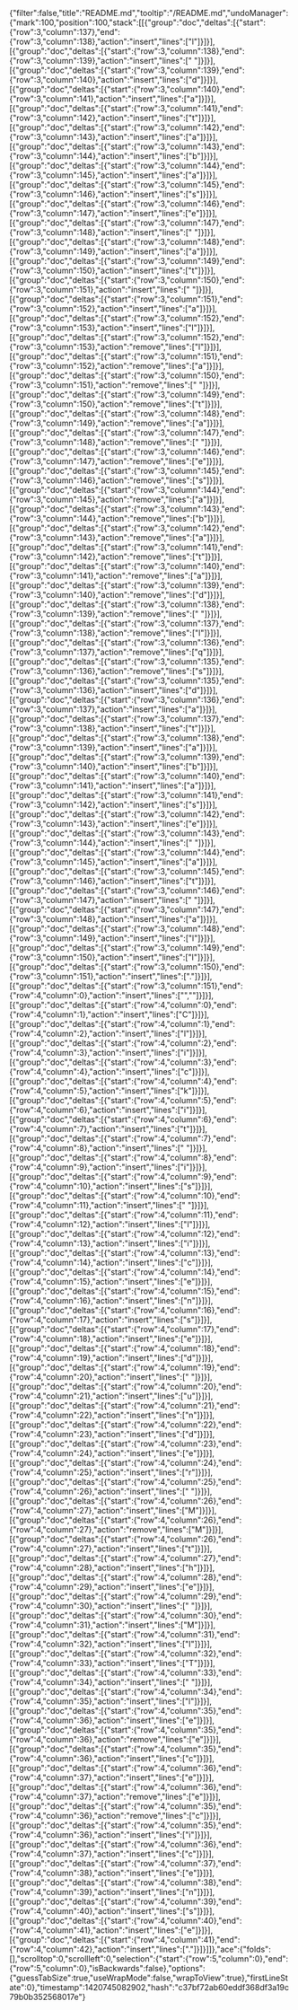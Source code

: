 {"filter":false,"title":"README.md","tooltip":"/README.md","undoManager":{"mark":100,"position":100,"stack":[[{"group":"doc","deltas":[{"start":{"row":3,"column":137},"end":{"row":3,"column":138},"action":"insert","lines":["l"]}]}],[{"group":"doc","deltas":[{"start":{"row":3,"column":138},"end":{"row":3,"column":139},"action":"insert","lines":[" "]}]}],[{"group":"doc","deltas":[{"start":{"row":3,"column":139},"end":{"row":3,"column":140},"action":"insert","lines":["d"]}]}],[{"group":"doc","deltas":[{"start":{"row":3,"column":140},"end":{"row":3,"column":141},"action":"insert","lines":["a"]}]}],[{"group":"doc","deltas":[{"start":{"row":3,"column":141},"end":{"row":3,"column":142},"action":"insert","lines":["t"]}]}],[{"group":"doc","deltas":[{"start":{"row":3,"column":142},"end":{"row":3,"column":143},"action":"insert","lines":["a"]}]}],[{"group":"doc","deltas":[{"start":{"row":3,"column":143},"end":{"row":3,"column":144},"action":"insert","lines":["b"]}]}],[{"group":"doc","deltas":[{"start":{"row":3,"column":144},"end":{"row":3,"column":145},"action":"insert","lines":["a"]}]}],[{"group":"doc","deltas":[{"start":{"row":3,"column":145},"end":{"row":3,"column":146},"action":"insert","lines":["s"]}]}],[{"group":"doc","deltas":[{"start":{"row":3,"column":146},"end":{"row":3,"column":147},"action":"insert","lines":["e"]}]}],[{"group":"doc","deltas":[{"start":{"row":3,"column":147},"end":{"row":3,"column":148},"action":"insert","lines":[" "]}]}],[{"group":"doc","deltas":[{"start":{"row":3,"column":148},"end":{"row":3,"column":149},"action":"insert","lines":["a"]}]}],[{"group":"doc","deltas":[{"start":{"row":3,"column":149},"end":{"row":3,"column":150},"action":"insert","lines":["t"]}]}],[{"group":"doc","deltas":[{"start":{"row":3,"column":150},"end":{"row":3,"column":151},"action":"insert","lines":[" "]}]}],[{"group":"doc","deltas":[{"start":{"row":3,"column":151},"end":{"row":3,"column":152},"action":"insert","lines":["a"]}]}],[{"group":"doc","deltas":[{"start":{"row":3,"column":152},"end":{"row":3,"column":153},"action":"insert","lines":["l"]}]}],[{"group":"doc","deltas":[{"start":{"row":3,"column":152},"end":{"row":3,"column":153},"action":"remove","lines":["l"]}]}],[{"group":"doc","deltas":[{"start":{"row":3,"column":151},"end":{"row":3,"column":152},"action":"remove","lines":["a"]}]}],[{"group":"doc","deltas":[{"start":{"row":3,"column":150},"end":{"row":3,"column":151},"action":"remove","lines":[" "]}]}],[{"group":"doc","deltas":[{"start":{"row":3,"column":149},"end":{"row":3,"column":150},"action":"remove","lines":["t"]}]}],[{"group":"doc","deltas":[{"start":{"row":3,"column":148},"end":{"row":3,"column":149},"action":"remove","lines":["a"]}]}],[{"group":"doc","deltas":[{"start":{"row":3,"column":147},"end":{"row":3,"column":148},"action":"remove","lines":[" "]}]}],[{"group":"doc","deltas":[{"start":{"row":3,"column":146},"end":{"row":3,"column":147},"action":"remove","lines":["e"]}]}],[{"group":"doc","deltas":[{"start":{"row":3,"column":145},"end":{"row":3,"column":146},"action":"remove","lines":["s"]}]}],[{"group":"doc","deltas":[{"start":{"row":3,"column":144},"end":{"row":3,"column":145},"action":"remove","lines":["a"]}]}],[{"group":"doc","deltas":[{"start":{"row":3,"column":143},"end":{"row":3,"column":144},"action":"remove","lines":["b"]}]}],[{"group":"doc","deltas":[{"start":{"row":3,"column":142},"end":{"row":3,"column":143},"action":"remove","lines":["a"]}]}],[{"group":"doc","deltas":[{"start":{"row":3,"column":141},"end":{"row":3,"column":142},"action":"remove","lines":["t"]}]}],[{"group":"doc","deltas":[{"start":{"row":3,"column":140},"end":{"row":3,"column":141},"action":"remove","lines":["a"]}]}],[{"group":"doc","deltas":[{"start":{"row":3,"column":139},"end":{"row":3,"column":140},"action":"remove","lines":["d"]}]}],[{"group":"doc","deltas":[{"start":{"row":3,"column":138},"end":{"row":3,"column":139},"action":"remove","lines":[" "]}]}],[{"group":"doc","deltas":[{"start":{"row":3,"column":137},"end":{"row":3,"column":138},"action":"remove","lines":["l"]}]}],[{"group":"doc","deltas":[{"start":{"row":3,"column":136},"end":{"row":3,"column":137},"action":"remove","lines":["q"]}]}],[{"group":"doc","deltas":[{"start":{"row":3,"column":135},"end":{"row":3,"column":136},"action":"remove","lines":["s"]}]}],[{"group":"doc","deltas":[{"start":{"row":3,"column":135},"end":{"row":3,"column":136},"action":"insert","lines":["d"]}]}],[{"group":"doc","deltas":[{"start":{"row":3,"column":136},"end":{"row":3,"column":137},"action":"insert","lines":["a"]}]}],[{"group":"doc","deltas":[{"start":{"row":3,"column":137},"end":{"row":3,"column":138},"action":"insert","lines":["t"]}]}],[{"group":"doc","deltas":[{"start":{"row":3,"column":138},"end":{"row":3,"column":139},"action":"insert","lines":["a"]}]}],[{"group":"doc","deltas":[{"start":{"row":3,"column":139},"end":{"row":3,"column":140},"action":"insert","lines":["b"]}]}],[{"group":"doc","deltas":[{"start":{"row":3,"column":140},"end":{"row":3,"column":141},"action":"insert","lines":["a"]}]}],[{"group":"doc","deltas":[{"start":{"row":3,"column":141},"end":{"row":3,"column":142},"action":"insert","lines":["s"]}]}],[{"group":"doc","deltas":[{"start":{"row":3,"column":142},"end":{"row":3,"column":143},"action":"insert","lines":["e"]}]}],[{"group":"doc","deltas":[{"start":{"row":3,"column":143},"end":{"row":3,"column":144},"action":"insert","lines":[" "]}]}],[{"group":"doc","deltas":[{"start":{"row":3,"column":144},"end":{"row":3,"column":145},"action":"insert","lines":["a"]}]}],[{"group":"doc","deltas":[{"start":{"row":3,"column":145},"end":{"row":3,"column":146},"action":"insert","lines":["t"]}]}],[{"group":"doc","deltas":[{"start":{"row":3,"column":146},"end":{"row":3,"column":147},"action":"insert","lines":[" "]}]}],[{"group":"doc","deltas":[{"start":{"row":3,"column":147},"end":{"row":3,"column":148},"action":"insert","lines":["a"]}]}],[{"group":"doc","deltas":[{"start":{"row":3,"column":148},"end":{"row":3,"column":149},"action":"insert","lines":["l"]}]}],[{"group":"doc","deltas":[{"start":{"row":3,"column":149},"end":{"row":3,"column":150},"action":"insert","lines":["l"]}]}],[{"group":"doc","deltas":[{"start":{"row":3,"column":150},"end":{"row":3,"column":151},"action":"insert","lines":["."]}]}],[{"group":"doc","deltas":[{"start":{"row":3,"column":151},"end":{"row":4,"column":0},"action":"insert","lines":["",""]}]}],[{"group":"doc","deltas":[{"start":{"row":4,"column":0},"end":{"row":4,"column":1},"action":"insert","lines":["C"]}]}],[{"group":"doc","deltas":[{"start":{"row":4,"column":1},"end":{"row":4,"column":2},"action":"insert","lines":["l"]}]}],[{"group":"doc","deltas":[{"start":{"row":4,"column":2},"end":{"row":4,"column":3},"action":"insert","lines":["i"]}]}],[{"group":"doc","deltas":[{"start":{"row":4,"column":3},"end":{"row":4,"column":4},"action":"insert","lines":["c"]}]}],[{"group":"doc","deltas":[{"start":{"row":4,"column":4},"end":{"row":4,"column":5},"action":"insert","lines":["k"]}]}],[{"group":"doc","deltas":[{"start":{"row":4,"column":5},"end":{"row":4,"column":6},"action":"insert","lines":["i"]}]}],[{"group":"doc","deltas":[{"start":{"row":4,"column":6},"end":{"row":4,"column":7},"action":"insert","lines":["t"]}]}],[{"group":"doc","deltas":[{"start":{"row":4,"column":7},"end":{"row":4,"column":8},"action":"insert","lines":[" "]}]}],[{"group":"doc","deltas":[{"start":{"row":4,"column":8},"end":{"row":4,"column":9},"action":"insert","lines":["i"]}]}],[{"group":"doc","deltas":[{"start":{"row":4,"column":9},"end":{"row":4,"column":10},"action":"insert","lines":["s"]}]}],[{"group":"doc","deltas":[{"start":{"row":4,"column":10},"end":{"row":4,"column":11},"action":"insert","lines":[" "]}]}],[{"group":"doc","deltas":[{"start":{"row":4,"column":11},"end":{"row":4,"column":12},"action":"insert","lines":["l"]}]}],[{"group":"doc","deltas":[{"start":{"row":4,"column":12},"end":{"row":4,"column":13},"action":"insert","lines":["i"]}]}],[{"group":"doc","deltas":[{"start":{"row":4,"column":13},"end":{"row":4,"column":14},"action":"insert","lines":["c"]}]}],[{"group":"doc","deltas":[{"start":{"row":4,"column":14},"end":{"row":4,"column":15},"action":"insert","lines":["e"]}]}],[{"group":"doc","deltas":[{"start":{"row":4,"column":15},"end":{"row":4,"column":16},"action":"insert","lines":["n"]}]}],[{"group":"doc","deltas":[{"start":{"row":4,"column":16},"end":{"row":4,"column":17},"action":"insert","lines":["s"]}]}],[{"group":"doc","deltas":[{"start":{"row":4,"column":17},"end":{"row":4,"column":18},"action":"insert","lines":["e"]}]}],[{"group":"doc","deltas":[{"start":{"row":4,"column":18},"end":{"row":4,"column":19},"action":"insert","lines":["d"]}]}],[{"group":"doc","deltas":[{"start":{"row":4,"column":19},"end":{"row":4,"column":20},"action":"insert","lines":[" "]}]}],[{"group":"doc","deltas":[{"start":{"row":4,"column":20},"end":{"row":4,"column":21},"action":"insert","lines":["u"]}]}],[{"group":"doc","deltas":[{"start":{"row":4,"column":21},"end":{"row":4,"column":22},"action":"insert","lines":["n"]}]}],[{"group":"doc","deltas":[{"start":{"row":4,"column":22},"end":{"row":4,"column":23},"action":"insert","lines":["d"]}]}],[{"group":"doc","deltas":[{"start":{"row":4,"column":23},"end":{"row":4,"column":24},"action":"insert","lines":["e"]}]}],[{"group":"doc","deltas":[{"start":{"row":4,"column":24},"end":{"row":4,"column":25},"action":"insert","lines":["r"]}]}],[{"group":"doc","deltas":[{"start":{"row":4,"column":25},"end":{"row":4,"column":26},"action":"insert","lines":[" "]}]}],[{"group":"doc","deltas":[{"start":{"row":4,"column":26},"end":{"row":4,"column":27},"action":"insert","lines":["M"]}]}],[{"group":"doc","deltas":[{"start":{"row":4,"column":26},"end":{"row":4,"column":27},"action":"remove","lines":["M"]}]}],[{"group":"doc","deltas":[{"start":{"row":4,"column":26},"end":{"row":4,"column":27},"action":"insert","lines":["t"]}]}],[{"group":"doc","deltas":[{"start":{"row":4,"column":27},"end":{"row":4,"column":28},"action":"insert","lines":["h"]}]}],[{"group":"doc","deltas":[{"start":{"row":4,"column":28},"end":{"row":4,"column":29},"action":"insert","lines":["e"]}]}],[{"group":"doc","deltas":[{"start":{"row":4,"column":29},"end":{"row":4,"column":30},"action":"insert","lines":[" "]}]}],[{"group":"doc","deltas":[{"start":{"row":4,"column":30},"end":{"row":4,"column":31},"action":"insert","lines":["M"]}]}],[{"group":"doc","deltas":[{"start":{"row":4,"column":31},"end":{"row":4,"column":32},"action":"insert","lines":["I"]}]}],[{"group":"doc","deltas":[{"start":{"row":4,"column":32},"end":{"row":4,"column":33},"action":"insert","lines":["T"]}]}],[{"group":"doc","deltas":[{"start":{"row":4,"column":33},"end":{"row":4,"column":34},"action":"insert","lines":[" "]}]}],[{"group":"doc","deltas":[{"start":{"row":4,"column":34},"end":{"row":4,"column":35},"action":"insert","lines":["l"]}]}],[{"group":"doc","deltas":[{"start":{"row":4,"column":35},"end":{"row":4,"column":36},"action":"insert","lines":["e"]}]}],[{"group":"doc","deltas":[{"start":{"row":4,"column":35},"end":{"row":4,"column":36},"action":"remove","lines":["e"]}]}],[{"group":"doc","deltas":[{"start":{"row":4,"column":35},"end":{"row":4,"column":36},"action":"insert","lines":["c"]}]}],[{"group":"doc","deltas":[{"start":{"row":4,"column":36},"end":{"row":4,"column":37},"action":"insert","lines":["e"]}]}],[{"group":"doc","deltas":[{"start":{"row":4,"column":36},"end":{"row":4,"column":37},"action":"remove","lines":["e"]}]}],[{"group":"doc","deltas":[{"start":{"row":4,"column":35},"end":{"row":4,"column":36},"action":"remove","lines":["c"]}]}],[{"group":"doc","deltas":[{"start":{"row":4,"column":35},"end":{"row":4,"column":36},"action":"insert","lines":["i"]}]}],[{"group":"doc","deltas":[{"start":{"row":4,"column":36},"end":{"row":4,"column":37},"action":"insert","lines":["c"]}]}],[{"group":"doc","deltas":[{"start":{"row":4,"column":37},"end":{"row":4,"column":38},"action":"insert","lines":["e"]}]}],[{"group":"doc","deltas":[{"start":{"row":4,"column":38},"end":{"row":4,"column":39},"action":"insert","lines":["n"]}]}],[{"group":"doc","deltas":[{"start":{"row":4,"column":39},"end":{"row":4,"column":40},"action":"insert","lines":["s"]}]}],[{"group":"doc","deltas":[{"start":{"row":4,"column":40},"end":{"row":4,"column":41},"action":"insert","lines":["e"]}]}],[{"group":"doc","deltas":[{"start":{"row":4,"column":41},"end":{"row":4,"column":42},"action":"insert","lines":["."]}]}]]},"ace":{"folds":[],"scrolltop":0,"scrollleft":0,"selection":{"start":{"row":5,"column":0},"end":{"row":5,"column":0},"isBackwards":false},"options":{"guessTabSize":true,"useWrapMode":false,"wrapToView":true},"firstLineState":0},"timestamp":1420745082902,"hash":"c37bf72ab60eddf368df3a19c79b0b352568017e"}